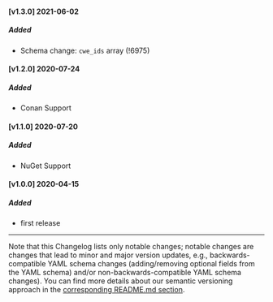 #### [v1.3.0] 2021-06-02
##### Added
- Schema change: `cwe_ids` array (!6975)
#### [v1.2.0] 2020-07-24
##### Added
- Conan Support
#### [v1.1.0] 2020-07-20
##### Added
- NuGet Support
#### [v1.0.0] 2020-04-15
##### Added
- first release

----

Note that this Changelog lists only notable changes; notable changes are
changes that lead to minor and major version updates, e.g.,
backwards-compatible YAML schema changes (adding/removing optional fields from
the YAML schema) and/or non-backwards-compatible YAML schema changes).  You can
find more details about our semantic versioning approach in the [corresponding README.md section](https://gitlab.com/gitlab-org/security-products/gemnasium-db#versioning-and-changelog).
